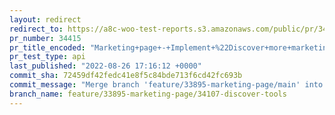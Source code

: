 ```yaml
---
layout: redirect
redirect_to: https://a8c-woo-test-reports.s3.amazonaws.com/public/pr/34415/api/index.html
pr_number: 34415
pr_title_encoded: "Marketing+page+-+Implement+%22Discover+more+marketing+tools%22+card"
pr_test_type: api
last_published: "2022-08-26 17:16:12 +0000"
commit_sha: 72459df42fedc41e8f5c84bde713f6cd42fc693b
commit_message: "Merge branch 'feature/33895-marketing-page/main' into feature/33895-m…"
branch_name: feature/33895-marketing-page/34107-discover-tools
---
```

